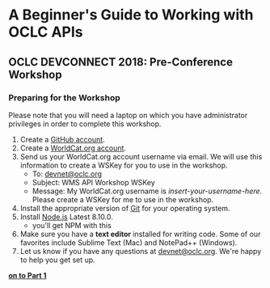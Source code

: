 # A Beginner's Guide to Working with OCLC APIs
## OCLC DEVCONNECT 2018: Pre-Conference Workshop
### Preparing for the Workshop

Please note that you will need a laptop on which you have administrator privileges in order to complete this workshop.

1. Create a [GitHub account](https://github.com/).
2. Create a [WorldCat.org account](https://worldcat.org/config/CreateAccountWizard.do).
3. Send us your WorldCat.org account username via email. We will use this information to create a WSKey for you to use in the workshop.
	* To: [devnet@oclc.org](mailto:devnet@oclc.org)
	* Subject: WMS API Workshop WSKey
	* Message: My WorldCat.org username is *insert-your-username-here*. Please create a WSKey for me to use in the workshop.
4. Install the appropriate version of [Git](https://git-scm.com/downloads) for your operating system.
5. Install [Node.js](https://nodejs.org/en/) Latest 8.10.0.
    * you'll get NPM with this 
6. Make sure you have a **text editor** installed for writing code. Some of our favorites include Sublime Text (Mac) and NotePad++ (Windows).
7. Let us know if you have any questions at [devnet@oclc.org](mailto:devnet@oclc.org). We're happy to help you get set up.

**[on to Part 1](tutorial-01.md)**